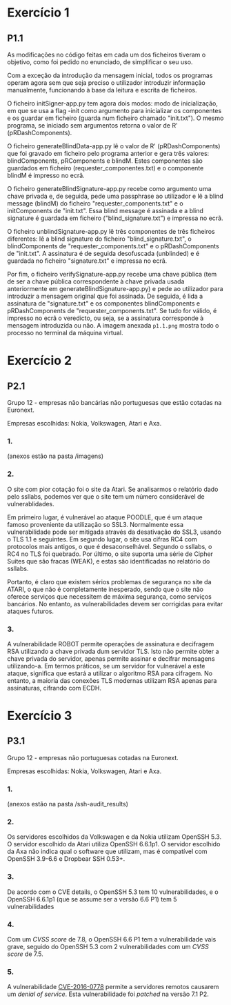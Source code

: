 # Exercício 1

## P1.1

As modificações no código feitas em cada um dos ficheiros tiveram o objetivo, como foi pedido no enunciado, de simplificar o seu uso.

Com a exceção da introdução da mensagem inicial, todos os programas operam agora sem que seja preciso o utilizador introduzir informação manualmente, funcionando à base da leitura e escrita de ficheiros.

O ficheiro initSigner-app.py tem agora dois modos: modo de inicialização, em que se usa a flag -init como argumento para inicializar os componentes e os guardar em ficheiro (guarda num ficheiro chamado "init.txt"). O mesmo programa, se iniciado sem argumentos retorna o valor de R' (pRDashComponents).

O ficheiro generateBlindData-app.py lê o valor de R' (pRDashComponents) que foi gravado em ficheiro pelo programa anterior e gera três valores: blindComponents, pRComponents e blindM. Estes componentes são guardados em ficheiro (requester_componentes.txt) e o componente blindM é impresso no ecrã.

O ficheiro generateBlindSignature-app.py recebe como argumento uma chave privada e, de seguida, pede uma passphrase ao utilizador e lê a blind message (blindM) do ficheiro "requester_components.txt" e o initComponents de "init.txt". Essa blind message é assinada e a blind signature é guardada em ficheiro ("blind_signature.txt") e impressa no ecrã.

O ficheiro unblindSignature-app.py lê três componentes de três ficheiros diferentes: lê a blind signature do ficheiro "blind_signature.txt", o blindComponents de "requester_components.txt" e o pRDashComponents de "init.txt". A assinatura é de seguida desofuscada (unblinded) e é guardada no ficheiro "signature.txt" e impressa no ecrã.

Por fim, o ficheiro verifySignature-app.py recebe uma chave pública (tem de ser a chave pública correspondente à chave privada usada anteriormente em generateBlindSignature-app.py) e pede ao utilizador para introduzir a mensagem original que foi assinada. De seguida, é lida a assinatura de "signature.txt" e os componentes blindComponents e pRDashComponents de "requester_components.txt". Se tudo for válido, é impresso no ecrã o veredicto, ou seja, se a assinatura corresponde à mensagem introduzida ou não. A imagem anexada `p1.1.png` mostra todo o processo no terminal da máquina virtual.

# Exercício 2
## P2.1

Grupo 12 - empresas não bancárias não portuguesas que estão cotadas na Euronext.

Empresas escolhidas: Nokia, Volkswagen, Atari e Axa.


### 1\. 
(anexos estão na pasta /imagens)

### 2\. 
O site com pior cotação foi o site da Atari. Se analisarmos o relatório dado pelo ssllabs, podemos ver que o site tem um número considerável de vulnerablidades.

Em primeiro lugar, é vulnerável ao ataque POODLE, que é um ataque famoso proveniente da utilização so SSL3. Normalmente essa vulnerabilidade pode ser mitigada através da desativação do SSL3, usando o TLS 1.1 e seguintes.
Em segundo lugar, o site usa cifras RC4 com protocolos mais antigos, o que é desaconselhável. Segundo o ssllabs, o RC4 no TLS foi quebrado.
Por último, o site suporta uma série de Cipher Suites que são fracas (WEAK), e estas são identificadas no relatório do ssllabs.

Portanto, é claro que existem sérios problemas de segurança no site da ATARI, o que não é completamente inesperado, sendo que o site não oferece serviços que necessitem de máxima segurança, como serviços bancários. No entanto, as vulnerabilidades devem ser corrigidas para evitar ataques futuros.

### 3\. 
A vulnerabilidade ROBOT permite operações de assinatura e decifragem RSA utilizando a chave privada dum servidor TLS. Isto não permite obter a chave privada do servidor, apenas permite assinar e decifrar mensagens utilizando-a.
Em termos práticos, se um servidor for vulnerável a este ataque, significa que estará a utilizar o algoritmo RSA para cifragem. No entanto, a maioria das conexões TLS modernas utilizam RSA apenas para assinaturas, cifrando com ECDH.

# Exercício 3
## P3.1

Grupo 12 - empresas não portuguesas cotadas na Euronext.

Empresas escolhidas: Nokia, Volkswagen, Atari e Axa.

### 1\.
(anexos estão na pasta /ssh-audit_results)

### 2\.
Os servidores escolhidos da Volkswagen e da Nokia utilizam OpenSSH 5.3.
O servidor escolhido da Atari utiliza OpenSSH 6.6.1p1.
O servidor escolhido da Axa não indica qual o software que utilizam, mas é compatível com OpenSSH 3.9-6.6 e Dropbear SSH 0.53+.

### 3\.
De acordo com o CVE details, o OpenSSH 5.3 tem 10 vulnerabilidades, e o OpenSSH 6.6.1p1 (que se assume ser a versão 6.6 P1) tem 5 vulnerabilidades

### 4\.
Com um _CVSS score_ de 7.8, o OpenSSH 6.6 P1 tem a vulnerabilidade vais grave, seguido do OpenSSH 5.3 com 2 vulnerabilidades com um _CVSS score_ de 7.5.

### 5\.
A vulnerabilidade [CVE-2016-0778](https://cve.mitre.org/cgi-bin/cvename.cgi?name=CVE-2016-0778) permite a servidores remotos causarem um _denial of service_. Esta vulnerabilidade foi _patched_ na versão 7.1 P2.